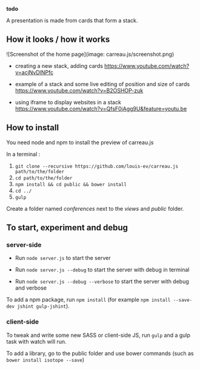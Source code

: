 **todo**

A presentation is made from cards that form a stack.

## How it looks / how it works

![Screenshot of the home page](image: carreau.js/screenshot.png)

* creating a new stack, adding cards https://www.youtube.com/watch?v=acjNvDlNPfc

* example of a stack and some live editing of position and size of cards https://www.youtube.com/watch?v=B2OSHOP-zuk

* using iframe to display websites in a stack https://www.youtube.com/watch?v=QfsF0jAgg9U&feature=youtu.be

## How to install

You need node and npm to install the preview of carreau.js

In a terminal : 

1. `git clone --recursive https://github.com/louis-ev/carreau.js path/to/the/folder`
2. `cd path/to/the/folder`
3. `npm install && cd public && bower install`
4. `cd ../`
5. `gulp`

Create a folder named *conferences* next to the *views* and *public* folder.

## To start, experiment and debug

### server-side

* Run `node server.js` to start the server

* Run `node server.js --debug` to start the server with debug in terminal

* Run `node server.js --debug --verbose` to start the server with debug and verbose

To add a npm package, run `npm install` (for example `npm install --save-dev jshint gulp-jshint`).

### client-side

To tweak and write some new SASS or client-side JS, run `gulp` and a gulp task with watch will run.

To add a library, go to the public folder and use bower commands (such as `bower install isotope --save`)
